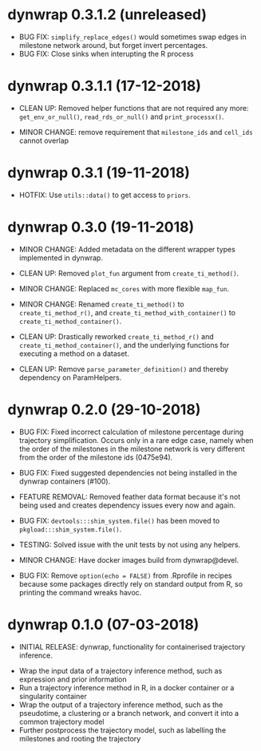 # dynwrap 0.3.1.2 (unreleased)

* BUG FIX: `simplify_replace_edges()` would sometimes swap edges in milestone network around, but forget
  invert percentages.
* BUG FIX: Close sinks when interupting the R process

# dynwrap 0.3.1.1 (17-12-2018)

* CLEAN UP: Removed helper functions that are not required any more:
  `get_env_or_null()`, `read_rds_or_null()` and `print_processx()`.
  
* MINOR CHANGE: remove requirement that `milestone_ids` and `cell_ids` cannot overlap

# dynwrap 0.3.1 (19-11-2018)

* HOTFIX: Use `utils::data()` to get access to `priors`.

# dynwrap 0.3.0 (19-11-2018)

* MINOR CHANGE: Added metadata on the different wrapper types implemented in dynwrap.

* CLEAN UP: Removed `plot_fun` argument from `create_ti_method()`.

* MINOR CHANGE: Replaced `mc_cores` with more flexible `map_fun`.

* MINOR CHANGE: Renamed `create_ti_method()` to `create_ti_method_r()`, 
  and `create_ti_method_with_container()` to `create_ti_method_container()`.

* CLEAN UP: Drastically reworked `create_ti_method_r()` and `create_ti_method_container()`, 
  and the underlying functions for executing a method on a dataset. 
  
* CLEAN UP: Remove `parse_parameter_definition()` and thereby dependency on ParamHelpers.

# dynwrap 0.2.0 (29-10-2018)

* BUG FIX: Fixed incorrect calculation of milestone percentage during trajectory simplification.
  Occurs only in a rare edge case, namely when the order of the milestones in the milestone network
  is very different from the order of the milestone ids (0475e94).

* BUG FIX: Fixed suggested dependencies not being installed in the dynwrap containers (#100).

* FEATURE REMOVAL: Removed feather data format because it's not being used and creates dependency issues every now and again.

* BUG FIX: `devtools:::shim_system.file()` has been moved to `pkgload:::shim_system.file()`.

* TESTING: Solved issue with the unit tests by not using any helpers.

* MINOR CHANGE: Have docker images build from dynwrap@devel.

* BUG FIX: Remove `option(echo = FALSE)` from .Rprofile in recipes because some packages directly rely 
  on standard output from R, so printing the command wreaks havoc.

# dynwrap 0.1.0 (07-03-2018)

* INITIAL RELEASE: dynwrap, functionality for containerised trajectory inference.
 - Wrap the input data of a trajectory inference method, such as expression and prior information
 - Run a trajectory inference method in R, in a docker container or a singularity container
 - Wrap the output of a trajectory inference method, such as the pseudotime, a clustering or a branch network, and convert it into a common trajectory model
 - Further postprocess the trajectory model, such as labelling the milestones and rooting the trajectory
